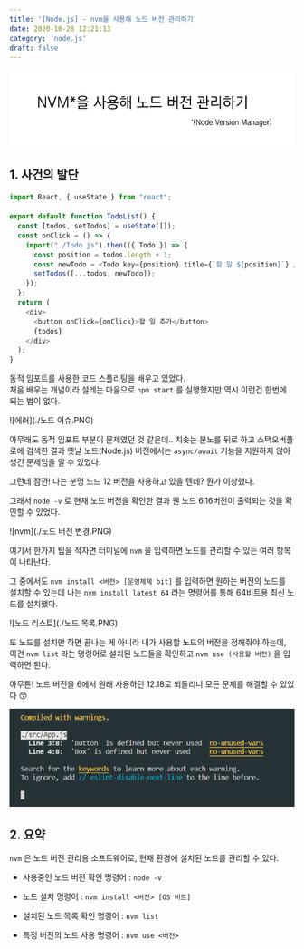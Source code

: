```yaml
---
title: '[Node.js] - nvm을 사용해 노드 버전 관리하기'
date: 2020-10-28 12:21:13
category: 'node.js'
draft: false
---
```


![thumbnail](./thumbnail.PNG)

## 1. 사건의 발단

```js
import React, { useState } from "react";

export default function TodoList() {
  const [todos, setTodos] = useState([]);
  const onClick = () => {
    import("./Todo.js").then(({ Todo }) => {
      const position = todos.length + 1;
      const newTodo = <Todo key={position} title={`할 일 ${position}`} />;
      setTodos([...todos, newTodo]);
    });
  };
  return (
    <div>
      <button onClick={onClick}>할 일 추가</button>
      {todos}
    </div>
  );
}
```

동적 임포트를 사용한 코드 스플리팅을 배우고 있었다.  
처음 배우는 개념이라 설레는 마음으로 `npm start` 를 실행했지만 역시 이런건 한번에 되는 법이 없다.

![에러](./노드 이슈.PNG)

아무래도 동적 임포트 부분이 문제였던 것 같은데.. 치솟는 분노를 뒤로 하고 스택오버플로에 검색한 결과 옛날 노드(Node.js) 버전에서는 `async/await` 기능을 지원하지 않아 생긴 문제임을 알 수 있었다. 

그런데 잠깐! 나는 분명 노드 12 버전을 사용하고 있을 텐데? 뭔가 이상했다.

그래서 `node -v` 로 현재 노드 버전을 확인한 결과 웬 노드 6.16버전이 출력되는 것을 확인할 수 있었다.

![nvm](./노드 버전 변경.PNG)

여기서 한가지 팁을 적자면 터미널에 `nvm` 을 입력하면 노드를 관리할 수 있는 여러 항목이 나타난다.  

그 중에서도 `nvm install <버전> [운영체제 bit]` 를 입력하면 원하는 버전의 노드를 설치할 수 있는데 나는 `nvm install latest 64` 라는 명령어를 통해 64비트용 최신 노드를 설치했다.  

![노드 리스트](./노드 목록.PNG)

또 노드를 설치만 하면 끝나는 게 아니라 내가 사용할 노드의 버전을 정해줘야 하는데, 이건 `nvm list` 라는 명령어로 설치된 노드들을 확인하고 `nvm use (사용할 버전)` 을 입력하면 된다.

아무튼! 노드 버전을 6에서 원래 사용하던 12.18로 되돌리니 모든 문제를 해결할 수 있었다 😙

![성공](./성공.PNG)

## 2. 요약

`nvm` 은 노드 버전 관리용 소프트웨어로, 현재 환경에 설치된 노드를 관리할 수 있다.

- 사용중인 노드 버전 확인 명령어 : `node -v`

- 노드 설치 명령어 : `nvm install <버전> [OS 비트]`

- 설치된 노드 목록 확인 명령어 : `nvm list`

- 특정 버전의 노드 사용 명령어 : `nvm use <버전>`



